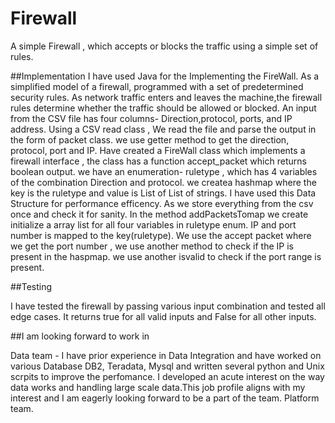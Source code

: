 # Firewall
A simple Firewall , which accepts or blocks the traffic using a simple set of rules.

##Implementation I have used Java for the Implementing the FireWall. As a simplified model of a firewall, programmed with a 
set of predetermined security rules. As network traffic enters and leaves the machine,the firewall rules determine whether the traffic 
should be allowed or blocked. An input from the CSV file has four columns- Direction,protocol, ports, and IP address. 
Using a CSV read class , We read the file and parse the output in the form of packet class. we use getter method to get the direction, 
protocol, port and IP. Have created a FireWall class which implements a firewall interface , the class has a function accept_packet
which returns boolean output. we have an enumeration- ruletype , which has 4 variables of the combination Direction and protocol. 
we createa hashmap where the key is the ruletype and value is List of List of strings. I have used this Data Structure for performance 
efficency. As we store everything from the csv once and check it for sanity.
In the method addPacketsTomap we create initialize a array list for all four variables in ruletype enum. IP and port number is mapped 
to the key(ruletype). We use the accept packet where we get the port number , we use another method to check if the IP is present in the 
haspmap. we use another isvalid to check if the port range is present.

##Testing

I have tested the firewall by passing various input combination and tested all edge cases.
It returns true for all valid inputs and False for all other inputs.

##I am looking forward to work in

Data team - I have prior experience in Data Integration and have worked on various Database DB2, Teradata, Mysql and written several python and Unix scrpits to improve the perfomance. I developed an acute interest on the way data works and handling large scale data.This job profile aligns with my interest and I am eagerly looking forward to be a part of the team.
Platform team.
